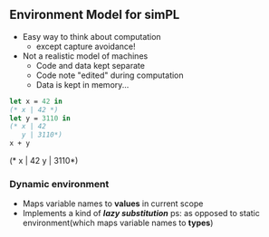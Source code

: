 ## Environment Model for simPL

- Easy way to think about computation
  - except capture avoidance!
- Not a realistic model of machines
  - Code and data kept separate
  - Code note "edited" during computation
  - Data is kept in memory...

```ocaml
let x = 42 in
(* x | 42 *)
let y = 3110 in
(* x | 42
   y | 3110*)
x + y
```
(* x | 42
   y | 3110*)
### Dynamic environment
- Maps variable names to **values** in current scope
- Implements a kind of ***lazy substitution***
ps: as opposed to static environment(which maps variable names to **types**)


